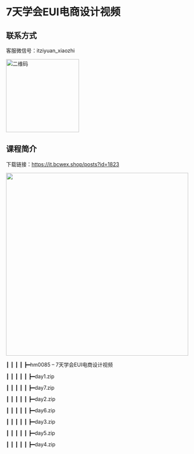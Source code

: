 # 7天学会EUI电商设计视频

## 联系方式

客服微信号：itziyuan_xiaozhi

<img src="https://ziyuanyun.oss-cn-guangzhou.aliyuncs.com/common/20240614073449/666b82192834a.jpg" width="200" height="200" alt="二维码">

## 课程简介

下载链接：https://it.bcwex.shop/posts?id=1823

<img src="https://ziyuanyun.oss-cn-guangzhou.aliyuncs.com/yun/20240515183542/66448ffe94fab.jpg" width="500" alt="">

  ┃ ┃ ┃ ┃ ┣━hm0085 &#8211; 7天学会EUI电商设计视频

 ┃ ┃ ┃ ┃ ┃ ┣━day1.zip

 ┃ ┃ ┃ ┃ ┃ ┣━day7.zip

 ┃ ┃ ┃ ┃ ┃ ┣━day2.zip

 ┃ ┃ ┃ ┃ ┃ ┣━day6.zip

 ┃ ┃ ┃ ┃ ┃ ┣━day3.zip

 ┃ ┃ ┃ ┃ ┃ ┣━day5.zip

 ┃ ┃ ┃ ┃ ┃ ┣━day4.zip

  